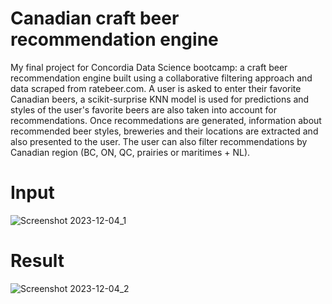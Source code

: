 # Canadian craft beer recommendation engine
My final project for Concordia Data Science bootcamp: a craft beer recommendation engine built using a collaborative filtering approach and data scraped from ratebeer.com.
A user is asked to enter their favorite Canadian beers, a scikit-surprise KNN model is used for predictions and styles of the user's favorite beers are also taken into account for recommendations.
Once recommedations are generated, information about recommended beer styles, breweries and their locations are extracted and also presented to the user.
The user can also filter recommendations by Canadian region (BC, ON, QC, prairies or maritimes + NL).

# Input
![Screenshot 2023-12-04_1](https://github.com/emax30/beer_recommendation/assets/132969753/d074ee7a-75de-4d92-b81d-cb0cb2358f96)
# Result
![Screenshot 2023-12-04_2](https://github.com/emax30/beer_recommendation/assets/132969753/4c7bcbbf-cda9-43bf-8935-ad5136eff126)
